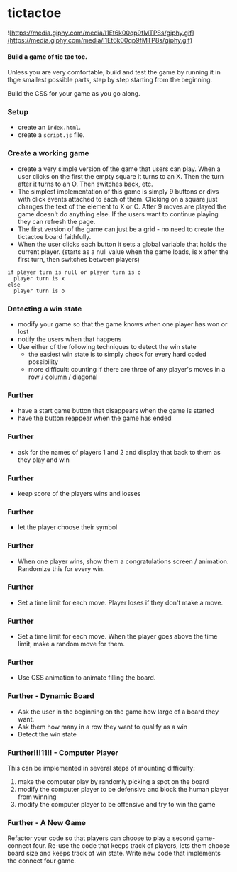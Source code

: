 # tictactoe
![https://media.giphy.com/media/l1Et6k00qp9fMTP8s/giphy.gif](https://media.giphy.com/media/l1Et6k00qp9fMTP8s/giphy.gif)

#### Build a game of tic tac toe.

Unless you are very comfortable, build and test the game by running it in thge smallest possible parts, step by step starting from the beginning.

Build the CSS for your game as you go along.

### Setup
- create an `index.html`.
- create a `script.js` file.

### Create a working game
- create a very simple version of the game that users can play. When a user clicks on the first the empty square it turns to an X. Then the turn after it turns to an O. Then switches back, etc. 
- The simplest implementation of this game is simply 9 buttons or divs with click events attached to each of them. Clicking on a square just changes the text of the element to X or O. After 9 moves are played the game doesn't do anything else. If the users want to continue playing they can refresh the page.
- The first version of the game can just be a grid - no need to create the tictactoe board faithfully.
- When the user clicks each button it sets a global variable that holds the current player. (starts as a null value when the game loads, is x after the first turn, then switches between players)
```
if player turn is null or player turn is o
  player turn is x
else
  player turn is o
```

### Detecting a win state
- modify your game so that the game knows when one player has won or lost
- notify the users when that happens
- Use either of the following techniques to detect the win state
  - the easiest win state is to simply check for every hard coded possibility
  - more difficult: counting if there are three of any player's moves in a row / column / diagonal

### Further
- have a start game button that disappears when the game is started
- have the button reappear when the game has ended

### Further
- ask for the names of players 1 and 2 and display that back to them as they play and win

### Further
- keep score of the players wins and losses

### Further
- let the player choose their symbol

### Further
- When one player wins, show them a congratulations screen / animation. Randomize this for every win.

### Further
- Set a time limit for each move. Player loses if they don't make a move.

### Further
- Set a time limit for each move. When the player goes above the time limit, make a random move for them.

### Further
- Use CSS animation to animate filling the board.

### Further - Dynamic Board
- Ask the user in the beginning on the game how large of a board they want.
- Ask them how many in a row they want to qualify as a win
- Detect the win state

### Further!!!11!! - Computer Player
This can be implemented in several steps of mounting difficulty:
1. make the computer play by randomly picking a spot on the board
1. modify the computer player to be defensive and block the human player from winning
1. modify the computer player to be offensive and try to win the game

### Further - A New Game
Refactor your code so that players can choose to play a second game- connect four.
Re-use the code that keeps track of players, lets them choose board size and keeps track of win state. 
Write new code that implements the connect four game.